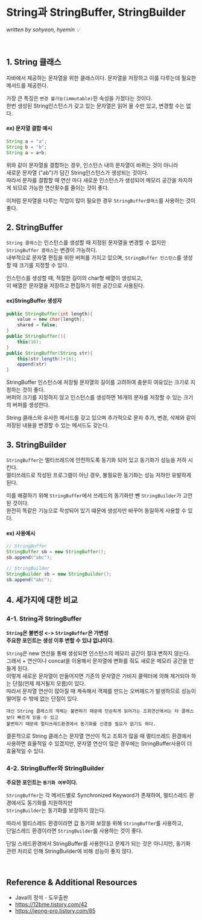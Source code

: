 # String과 StringBuffer, StringBuilder
*written by sohyeon, hyemin 💡*

<br>

## 1. String 클래스

자바에서 제공하는 문자열을 위한 클래스이다. 문자열을 저장하고 이를 다루는데 필요한 메서드를 제공한다.  

가장 큰 특징은 `변경 불가능(immutable)`한 속성을 가졌다는 것이다.  
한번 생성된 String인스턴스가 갖고 있는 문자열은 읽어 올 수만 있고, 변경할 수는 없다.

#### ex) 문자열 결합 예시 
```Java
String a = "a";
String b = "b";
String a = a+b;
```
위와 같이 문자열을 결합하는 경우, 인스턴스 내의 문자열이 바뀌는 것이 아니라  
새로운 문자열 ("ab")가 담긴 String인스턴스가 생성되는 것이다.  
따라서 문자를 결합할 때 연산 마다 새로운 인스턴스가 생성되어 메모리 공간을 차지하게 되므로 가능한 연산횟수를 줄이는 것이 좋다.  

이처럼 문자열을 다루는 작업이 많이 필요한 경우 `StringBuffer클래스`를 사용하는 것이 좋다.  

## 2. StringBuffer

`String 클래스`는 인스턴스를 생성할 때 지정된 문자열을 변경할 수 없지만 `StringBuffer 클래스`는 변경이 가능하다.  
내부적으로 문자열 편집을 위한 버퍼를 가지고 있으며, `StringBuffer 인스턴스`를 생성할 때 크기를 지정할 수 있다.  

인스턴스를 생성할 때, 적절한 길이의 char형 배열이 생성되고,  
이 배열은 문자열을 저장하고 편집하기 위한 공간으로 사용된다.  

#### ex)StringBuffer 생성자
```Java
public StringBuffer(int length){
    value = new char[length];
    shared = false;
}
public StringBuffer(){
    this(16);
}
public StringBuffer(String str){
    this(str.length()+16);
    append(str)
}
```
StringBuffer 인스턴스에 저장될 문자열의 길이를 고려하여 충분히 여유있는 크기로 지정하는 것이 좋다.  
버퍼의 크기를 지정하지 않고 인스턴스를 생성하면 16개의 문자를 저장할 수 있는 크기의 버퍼를 생성한다.  

String 클래스와 유사한 메서드를 갖고 있으며 추가적으로 문자 추가, 변경, 삭제와 같이 저장된 내용을 변경할 수 있는 메서드도 갖는다.  

## 3. StringBuilder

`StringBuffer`는 멀티쓰레드에 안전하도록 동기화 되어 있고 동기화가 성능을 저하 시킨다.  
멀티쓰레드로 작성된 프로그램이 아닌 경우, 불필요한 동기화는 성능 저하만 유발하게 된다.  

이를 해결하기 위해 `StringBuffer`에서 쓰레드의 동기화만 뺀 `StringBuilder`가 고안된 것이다.  
완전히 똑같은 기능으로 작성되어 있기 떄문에 생성자만 바꾸어 동일하게 사용할 수 있다.  

#### ex) 사용예시
```Java
// StringBuffer
StringBuffer sb = new StringBuffer();
sb.append("abc");

// StringBuilder
StringBuilder sb = new StringBuilder();
sb.append("abc");
```

## 4. 세가지에 대한 비교

### 4-1. String과 StringBuffer

**`String`은 불변성 <-> `StringBuffer`은 가변성**  
**주요한 포인트는 생성 이후 변할 수 있냐 없냐이다.**  

`String`은 new 연산을 통해 생성되면 인스턴스의 메모리 공간이 절대 변하지 않는다.  
그래서 + 연산이나 concat을 이용해서 문자열에 변화를 줘도 새로운 메모리 공간을 만들게 된다.  
이렇게 새로운 문자열이 만들어지면 기존의 문자열은 가비지 콜렉터에 의해 제거되야 하는 단점(언제 제거될지 모름)이 있다.  
따라서 문자열 연산이 많아질 때 계속해서 객체를 만드는 오버헤드가 발생하므로 성능이 떨어질 수 밖에 없는 단점이 있다.  

    대신 String 클래스의 객체는 불변하기 때문에 단순하게 읽어가는 조회연산에서는 타 클래스보다 빠르게 읽을 수 있고  
    불변하기 때문에 멀티쓰레드환경에서 동기화를 신경쓸 필요가 없기도 하다.  

결론적으로 String 클래스는 문자열 연산이 적고 조회가 많을 때 멀티쓰레드 환경에서 사용하면 효율적일 수 있겠지만,
문자열 연산이 많은 경우에는 StringBuffer사용이 더 효율적일 수 있다.

### 4-2. StringBuffer와 StringBuilder

**주요한 포인트는 `동기화 여부`이다.**

`StringBuffer`는 각 메서드별로 Synchronized Keyword가 존재하여, 멀티스레드 환경에서도 동기화를 지원하지만  
`StringBuilder`는 동기화를 보장하지 않는다.  

따라서 멀티스레드 환경이라면 값 동기화 보장을 위해 `StringBuffer`를 사용하고,  
단일스레드 환경이라면 `StringBuilder`를 사용하는 것이 좋다.  

단일 스레드환경에서 StringBuffer를 사용한다고 문제가 되는 것은 아니지만, 동기화 관련 처리로 인해 StringBuilder에 비해 성능이 좋지 않다.

<br>

## Reference & Additional Resources
* Java의 정석 - 도우출판  
* <https://12bme.tistory.com/42>
* <https://jeong-pro.tistory.com/85>
